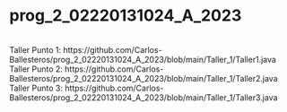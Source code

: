 # prog_2_02220131024_A_2023
<br>
Taller Punto 1: https://github.com/Carlos-Ballesteros/prog_2_02220131024_A_2023/blob/main/Taller_1/Taller1.java

<br>
Taller Punto 2: https://github.com/Carlos-Ballesteros/prog_2_02220131024_A_2023/blob/main/Taller_1/Taller2.java

<br>
Taller Punto 3: https://github.com/Carlos-Ballesteros/prog_2_02220131024_A_2023/blob/main/Taller_1/Taller3.java

